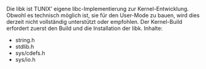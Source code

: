 Die libk ist TUNIX' eigene libc-Implementierung zur Kernel-Entwicklung. Obwohl es technisch möglich ist, sie für den User-Mode zu bauen, wird dies derzeit nicht vollständig unterstützt oder empfohlen. Der Kernel-Build erfordert zuerst den Build und die Installation der libk.
Inhalte:
- string.h
- stdlib.h
- sys/cdefs.h
- sys/io.h